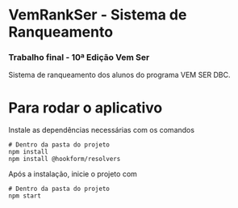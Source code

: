 # VemRankSer - Sistema de Ranqueamento
### Trabalho final - 10ª Edição Vem Ser
Sistema de ranqueamento dos alunos do programa VEM SER DBC.

# Para rodar o aplicativo

Instale as dependências necessárias com os comandos
```Shell
# Dentro da pasta do projeto
npm install
npm install @hookform/resolvers
```

Após a instalação, inicie o projeto com
```Shell
# Dentro da pasta do projeto
npm start
```
